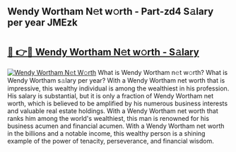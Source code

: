 ## Wendy Wortham N𝚎t w𝚘rth - Part-zd4 S𝚊lary per year JMEzk

# <h2><a href="http://gc459y.nevu.top/?p=Wendy+Wortham">🔗 👉🔴 Wendy Wortham N𝚎t w𝚘rth - S𝚊lary</a></h2>

[![Wendy Wortham N𝚎t W𝚘rth](https://i.imgur.com/Oavwk0R.jpeg)](http://gc459y.nevu.top/?p=Wendy+Wortham)
What is Wendy Wortham n𝚎t w𝚘rth? What is Wendy Wortham s𝚊lary per year?
With a Wendy Wortham net worth that is impressive, this wealthy individual is among the wealthiest in his profession. His salary is substantial, but it is only a fraction of Wendy Wortham net worth, which is believed to be amplified by his numerous business interests and valuable real estate holdings. With a Wendy Wortham net worth that ranks him among the world's wealthiest, this man is renowned for his business acumen and financial acumen. With a Wendy Wortham net worth in the billions and a notable income, this wealthy person is a shining example of the power of tenacity, perseverance, and financial wisdom.
